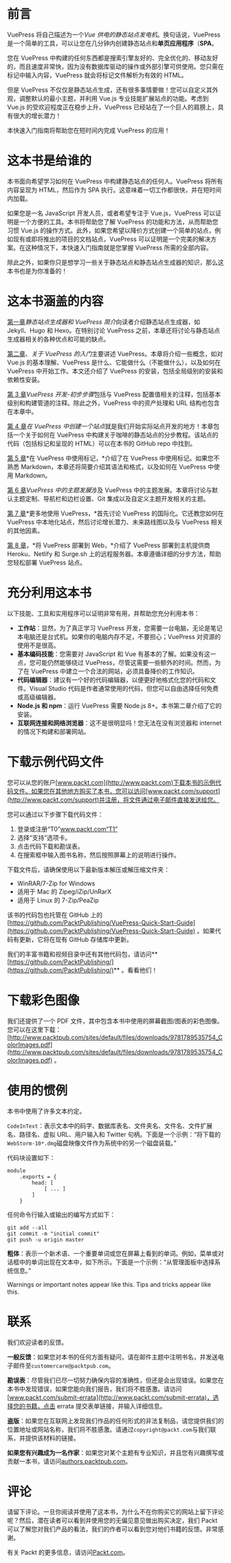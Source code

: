 # 前言

VuePress 将自己描述为一个*Vue 供电的静态站点发电机*。换句话说，VuePress 是一个简单的工具，可以让您在几分钟内创建静态站点和**单页应用程序**（**SPA**。

您在 VuePress 中构建的任何东西都是搜索引擎友好的、完全优化的、移动友好的，而且速度非常快，因为没有数据库驱动的操作或外部引擎可供使用。您只需在标记中输入内容，VuePress 就会将标记文件解析为有效的 HTML。

但是 VuePress 不仅仅是静态站点生成，还有很多事情要做！您可以自定义其外观，调整默认的最小主题，并利用 Vue.js 专业技能扩展站点的功能。考虑到 Vue.js 的受欢迎程度正在稳步上升，VuePress 已经站在了一个巨人的肩膀上，具有很大的增长潜力！

本快速入门指南将帮助您在短时间内完成 VuePress 的应用！

# 这本书是给谁的

本书面向希望学习如何在 VuePress 中构建静态站点的任何人。VuePress 将所有内容呈现为 HTML，然后作为 SPA 执行。这意味着一切工作都很快，并在短时间内加载。

如果您是一名 JavaScript 开发人员，或者希望专注于 Vue.js，VuePress 可以证明是一个方便的工具。本书将帮助您了解 VuePress 的功能和方法，从而帮助您习惯 Vue.js 的操作方式。此外，如果您希望以降价方式创建一个简单的站点，例如现有或即将推出的项目的文档站点，VuePress 可以证明是一个完美的解决方案。在这种情况下，本快速入门指南就是您掌握 VuePress 所需的全部内容。

除此之外，如果你只是想学习一些关于静态站点和静态站点生成器的知识，那么这本书也是为你准备的！

# 这本书涵盖的内容

[第一章](1.html)*静态站点生成器和 VuePress 简介*向读者介绍静态站点生成器，如 Jekyll、Hugo 和 Hexo。在特别讨论 VuePress 之前，本章还将讨论与静态站点生成器相关的各种优点和可能的缺点。

[第二章](2.html)、*关于 VuePress 的入门*主要讲述 VuePress。本章将介绍一些概念，如对 Vue.js 的基本理解、VuePress 是什么、它能做什么（不能做什么），以及如何在 VuePress 中开始工作。本文还介绍了 VuePress 的安装，包括全局级别的安装和依赖性安装。

[第 3 章](3.html)*VuePress 开发-初步步骤*包括与 VuePress 配置值相关的注释，包括基本级别和构建管道的注释。除此之外，VuePress 中的资产处理和 URL 结构也包含在本章中。

[第 4 章](4.html)*在 VuePress 中创建一个站点*就是我们开始实际站点开发的地方！本章包括一个关于如何在 VuePress 中构建关于咖啡的静态站点的分步教程。该站点的代码（包括标记和呈现的 HTML）可以在本书的 GitHub repo 中找到。

[第 5 章](5.html)*在 VuePress 中使用标记，*介绍了在 VuePress 中使用标记。如果您不熟悉 Markdown，本章还将简要介绍其语法和格式，以及如何在 VuePress 中使用 Markdown。

[第 6 章](6.html)*VuePress 中的主题发展*涉及 VuePress 中的主题发展。本章将讨论与默认主题定制、导航栏和边栏设置、Git 集成以及自定义主题开发相关的主题。

[第 7 章](7.html)*更多地使用 VuePress，*首先讨论 VuePress 的国际化。它还教您如何在 VuePress 中本地化站点，然后讨论增长潜力、未来路线图以及与 VuePress 相关的其他因素。

[第 8 章](8.html)，*将 VuePress 部署到 Web，*介绍了 VuePress 部署到主机提供商 Heroku、Netlify 和 Surge.sh 上的远程服务器。本章遵循详细的分步方法，帮助您轻松部署 VuePress 站点。

# 充分利用这本书

以下技能、工具和实用程序可以证明非常有用，并帮助您充分利用本书：

*   **工作站**：显然，为了真正学习 VuePress 开发，您需要一台电脑，无论是笔记本电脑还是台式机。如果你的电脑内存不足，不要担心；VuePress 对资源的使用不是很高。
*   **基本编码技能**：您需要对 JavaScript 和 Vue 有基本的了解。如果没有这一点，您可能仍然能够绕过 VuePress，尽管这需要一些额外的时间。然而，为了在 VuePress 中建立一个合法的网站，必须具备降价的工作知识。
*   **代码编辑器**：建议有一个好的代码编辑器，以便更好地格式化您的代码和文件。Visual Studio 代码是作者通常使用的代码，但您可以自由选择任何免费或高级编辑器。
*   **Node.js 和 npm**：运行 VuePress 需要 Node.js 8+。本书第二章介绍了它的安装。
*   **互联网连接和网络浏览器**：这不是很明显吗！您无法在没有浏览器和 internet 的情况下构建和部署网站。

# 下载示例代码文件

您可以从您的账户[www.packt.com](http://www.packt.com)下载本书的示例代码文件。如果您在其他地方购买了本书，您可以访问[www.packt.com/support](http://www.packt.com/support)并注册，将文件通过电子邮件直接发送给您。

您可以通过以下步骤下载代码文件：

1.  登录或注册“T0”www.packt.com“T1”
2.  选择“支持”选项卡。
3.  点击代码下载和勘误表。
4.  在搜索框中输入图书名称，然后按照屏幕上的说明进行操作。

下载文件后，请确保使用以下最新版本解压或解压缩文件夹：

*   WinRAR/7-Zip for Windows
*   适用于 Mac 的 Zipeg/iZip/UnRarX
*   适用于 Linux 的 7-Zip/PeaZip

该书的代码包也托管在 GitHub 上的[https://github.com/PacktPublishing/VuePress-Quick-Start-Guide](https://github.com/PacktPublishing/VuePress-Quick-Start-Guide) 。如果代码有更新，它将在现有 GitHub 存储库中更新。

我们的丰富书籍和视频目录中还有其他代码包，请访问**[https://github.com/PacktPublishing/](https://github.com/PacktPublishing/)** 。看看他们！

# 下载彩色图像

我们还提供了一个 PDF 文件，其中包含本书中使用的屏幕截图/图表的彩色图像。您可以在这里下载：[http://www.packtpub.com/sites/default/files/downloads/9781789535754_ColorImages.pdf](http://www.packtpub.com/sites/default/files/downloads/9781789535754_ColorImages.pdf) 。

# 使用的惯例

本书中使用了许多文本约定。

`CodeInText`：表示文本中的码字、数据库表名、文件夹名、文件名、文件扩展名、路径名、虚拟 URL、用户输入和 Twitter 句柄。下面是一个示例：“将下载的`WebStorm-10*.dmg`磁盘映像文件作为系统中的另一个磁盘装载。”

代码块设置如下：

```
module
    .exports = {
        head: [
            [ ... ]
        ]
    }
```

任何命令行输入或输出的编写方式如下：

```
git add --all
git commit -m "initial commit"
git push -u origin master

```

**粗体**：表示一个新术语、一个重要单词或您在屏幕上看到的单词。例如，菜单或对话框中的单词出现在文本中，如下所示。下面是一个示例：“从管理面板中选择系统信息。”

Warnings or important notes appear like this. Tips and tricks appear like this.

# 联系

我们欢迎读者的反馈。

**一般反馈**：如果您对本书的任何方面有疑问，请在邮件主题中注明书名，并发送电子邮件至`customercare@packtpub.com`。

**勘误表**：尽管我们已尽一切努力确保内容的准确性，但还是会出现错误。如果您在本书中发现错误，如果您能向我们报告，我们将不胜感激。请访问[www.packt.com/submit-errata](http://www.packt.com/submit-errata)，选择您的书籍，点击 errata 提交表单链接，并输入详细信息。

**盗版**：如果您在互联网上发现我们作品的任何形式的非法复制品，请您提供我们的位置地址或网站名称，我们将不胜感激。请通过`copyright@packt.com`与我们联系，并提供该材料的链接。

**如果您有兴趣成为一名作家**：如果您对某个主题有专业知识，并且您有兴趣撰写或贡献一本书，请访问[authors.packtpub.com](http://authors.packtpub.com/)。

# 评论

请留下评论。一旦你阅读并使用了这本书，为什么不在你购买它的网站上留下评论呢？然后，潜在读者可以看到并使用您的无偏见意见做出购买决定，我们 Packt 可以了解您对我们产品的看法，我们的作者可以看到您对他们书籍的反馈。非常感谢。

有关 Packt 的更多信息，请访问[Packt.com](http://www.packt.com/)。
